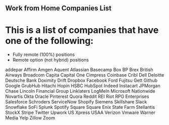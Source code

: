 ## Work from Home Companies List

# This is a list of companies that have one of the following:
- Fully remote (100%) positions
- Remote option (not hybrid) positions

addepar
Affirm
Amgen
Aquent
Atlassian
Basecamp
Box
BP
Brex
British Airways
Broadcom
Capita
Capital One
Cimpress
Coinbase
Cribl
Dell
Deloitte
Deutsche Bank
Doximity
Drift
Dropbox
Facebook
Ford
Fujitsu
Gett
Github
Google
GrubHub
Hitachi
Hopin
HSBC
HubSpot
Indeed
Instacart
JPMorgan Chase
Lincoln Financial Group
Linklaters
LogMeIn
Microsoft
Nationwide
Novartis
Okta
Oracle
Pinterest
Quora
Reddit
REI
Riot
RPG Enterprises
Salesforce
Schroders
ServiceNow
Shopify
Siemens
Skillshare
Slack
Snowflake
SoFi
Splunk
Spotify
Square
Square Enix
State Farm
Stellantis
StockX
Stripe
Twitter
Upwork
US Xpress
USAA
Verizon
Vmware
Warner Media
Yelp
Zillow
Zoom
